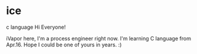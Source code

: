 # ice
c language
Hi Everyone!

iVapor here, I'm a process engineer right now. I'm learning C language from Apr.16.
Hope I could be one of yours in years. :)
